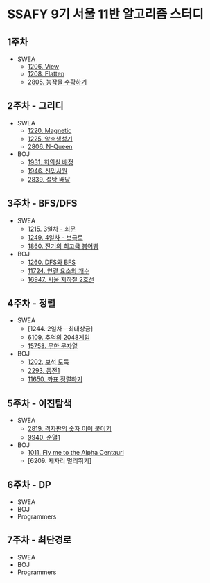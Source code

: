 SSAFY 9기 서울 11반 알고리즘 스터디
================================

## 1주차
* SWEA
  * [1206. View](https://github.com/SSAFY-9th-Seoul-class-11/Sangyeon_Kim/blob/main/week1/src/week1/View_1206.java)  
  * [1208. Flatten](https://github.com/SSAFY-9th-Seoul-class-11/Sangyeon_Kim/blob/main/week1/src/week1/Day1_Flatten.java)  
  * [2805. 농작물 수확하기](https://github.com/SSAFY-9th-Seoul-class-11/Sangyeon_Kim/blob/main/week1/src/week1/Farm_2805.java)  
## 2주차 - 그리디 
* SWEA
  * [1220. Magnetic](https://github.com/SSAFY-9th-Seoul-class-11/Sangyeon_Kim/blob/main/week2/src/week2/Solution_1220.java)
  * [1225. 암호생성기](https://github.com/SSAFY-9th-Seoul-class-11/Sangyeon_Kim/blob/main/week2/src/week2/Solution_1225.java)
  * [2806. N-Queen](https://github.com/SSAFY-9th-Seoul-class-11/Sangyeon_Kim/blob/main/week2/src/week2/Solution_2806.java)
* BOJ
  * [1931. 회의실 배정](https://github.com/SSAFY-9th-Seoul-class-11/Sangyeon_Kim/blob/main/week2/src/week2/BOJ_1931.java)
  * [1946. 신입사원](https://github.com/SSAFY-9th-Seoul-class-11/Sangyeon_Kim/blob/main/week2/src/week2/BOJ_1946.java)
  * [2839. 설탕 배달](https://github.com/SSAFY-9th-Seoul-class-11/Sangyeon_Kim/blob/main/week2/src/week2/BOJ_2839.java)
## 3주차 - BFS/DFS
* SWEA
  * [1215. 3일차 - 회문](https://github.com/SSAFY-9th-Seoul-class-11/Sangyeon_Kim/blob/main/week3/src/week3/Solution_1215.java)
  * [1249. 4일차 - 보급로](https://github.com/SSAFY-9th-Seoul-class-11/Sangyeon_Kim/blob/main/week3/src/week3/Solution_1249.java)
  * [1860. 진기의 최고급 붕어빵](https://github.com/SSAFY-9th-Seoul-class-11/Sangyeon_Kim/blob/main/week3/src/week3/Solution_1860.java)
* BOJ
  * [1260. DFS와 BFS](https://github.com/SSAFY-9th-Seoul-class-11/Sangyeon_Kim/blob/main/week3/src/week3/BOJ_1260.java)
  * [11724. 연결 요소의 개수](https://github.com/SSAFY-9th-Seoul-class-11/Sangyeon_Kim/blob/main/week3/src/week3/BOJ_11724.java)
  * [16947. 서울 지하철 2호선](https://github.com/SSAFY-9th-Seoul-class-11/Sangyeon_Kim/blob/main/week3/src/week3/BOJ_16947.java)
## 4주차 - 정렬
* SWEA
  * ~~[1244. 2일차 - 최대상금]~~
  * [6109. 추억의 2048게임](https://github.com/SSAFY-9th-Seoul-class-11/Sangyeon_Kim/blob/main/week4/src/week4/Solution_6109.java)
  * [15758. 무한 문자열](https://github.com/SSAFY-9th-Seoul-class-11/Sangyeon_Kim/blob/main/week4/src/week4/Solution_15758.java)
* BOJ
  * [1202. 보석 도둑](https://github.com/SSAFY-9th-Seoul-class-11/Sangyeon_Kim/blob/main/week4/src/week4/BOJ_1202.java)
  * [2293. 동전1](https://github.com/SSAFY-9th-Seoul-class-11/Sangyeon_Kim/blob/main/week4/src/week4/BOJ_2293.java)
  * [11650. 좌표 정렬하기](https://github.com/SSAFY-9th-Seoul-class-11/Sangyeon_Kim/blob/main/week4/src/week4/BOJ_11650.java)
## 5주차 - 이진탐색
* SWEA
  * [2819. 격자판의 숫자 이어 붙이기](https://github.com/SSAFY-9th-Seoul-class-11/Sangyeon_Kim/blob/main/week5/src/week5/Solution_2819.java)
  * [9940. 순열1](https://github.com/SSAFY-9th-Seoul-class-11/Sangyeon_Kim/blob/main/week5/src/week5/Solution_9940.java)
* BOJ
  * [1011. Fly me to the Alpha Centauri](https://github.com/SSAFY-9th-Seoul-class-11/Sangyeon_Kim/blob/main/week5/src/week5/BOJ_1011.java)
  * [6209. 제자리 멀리뛰기]
## 6주차 - DP
* SWEA
* BOJ
* Programmers
## 7주차 - 최단경로
* SWEA
* BOJ
* Programmers
